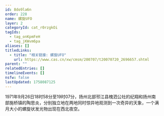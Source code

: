 ```yaml
---
id: 8do9la6n
order: 228
name: 螺旋UFO
layer: 2
categoryId: cat_r0rzgkOi
tagIds:
  - tag_onKpmFeH
  - tag_jKWvm6pa
aliases: []
titledLinks:
  - title: "相关链接: 螺旋UFO"
    url: https://www.cas.cn/xw/cmsm/200707/t20070720_2696657.shtml
parent: ""
relatedEntries: []
timelineEvents: []
nsfw: false
lastUpdated: 1758087125
---
```


1971年9月26日18时58分至19时07分，扬州北部邗江县槐泗公社的纪翔和扬州南部施桥镇的陶思炎，分别独立地在两地同时惊异地观测到一次奇异的天象，一个满月大小的螺旋状发光物出现在西北夜空。